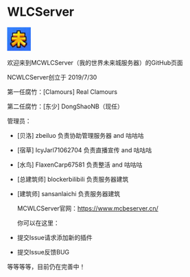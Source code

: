 # WLCServer
<img src=wlc.png width=11% /><br><p>
欢迎来到MCWLCServer（我的世界未来城服务器）的GitHub页面<br><p>
NCWLCServer创立于 2019/7/30<br><p>
  第一任腐竹：[Clamours] Real Clamours<br><p>
  第二任腐竹：[东少] DongShaoNB（现任）<br><p>
  管理员：<br><p>
  - [贝洛] zbeiluo  负责协助管理服务器 and 咕咕咕<br><p>
  - [宿草] IcyJarl71062704  负责直播宣传 and 咕咕咕<br><p>
  - [水鸟] FlaxenCarp67581 负责整活 and 咕咕咕<br><p>
  - [总建筑师] blockerbilibili 负责服务器建筑<br><p>
  - [建筑师] sansanlaichi 负责服务器建筑<br><p>
MCWLCServer官网：https://www.mcbeserver.cn/<br><p>
你可以在这里：<br><p>
- 提交Issue请求添加新的插件<br><p>
- 提交Issue反馈BUG<br><p>

等等等等，目前仍在完善中！
